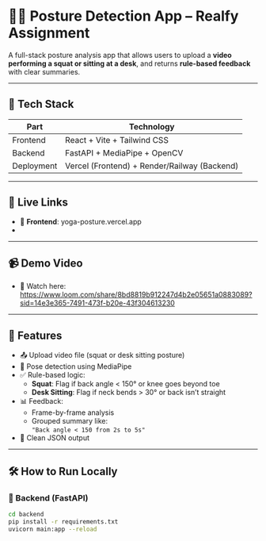 # 🧍‍♂️ Posture Detection App – Realfy Assignment

A full-stack posture analysis app that allows users to upload a **video performing a squat or sitting at a desk**, and returns **rule-based feedback** with clear summaries.

---

## 🔧 Tech Stack

| Part       | Technology                       |
|------------|----------------------------------|
| Frontend   | React + Vite + Tailwind CSS      |
| Backend    | FastAPI + MediaPipe + OpenCV     |
| Deployment | Vercel (Frontend) + Render/Railway (Backend) |

---

## 🚀 Live Links

- 🔗 **Frontend**: yoga-posture.vercel.app
- 

---

## 📹 Demo Video

- 🎥 Watch here: https://www.loom.com/share/8bd8819b912247d4b2e05651a0883089?sid=14e3e365-7491-473f-b20e-43f304613230

---

## 🧠 Features

- 📤 Upload video file (squat or desk sitting posture)
- 🧠 Pose detection using MediaPipe
- ✅ Rule-based logic:
  - **Squat**: Flag if back angle < 150° or knee goes beyond toe
  - **Desk Sitting**: Flag if neck bends > 30° or back isn’t straight
- 📊 Feedback:
  - Frame-by-frame analysis
  - Grouped summary like:  
    `"Back angle < 150 from 2s to 5s"`
- 📁 Clean JSON output

---

## 🛠️ How to Run Locally

### 🧪 Backend (FastAPI)

```bash
cd backend
pip install -r requirements.txt
uvicorn main:app --reload
